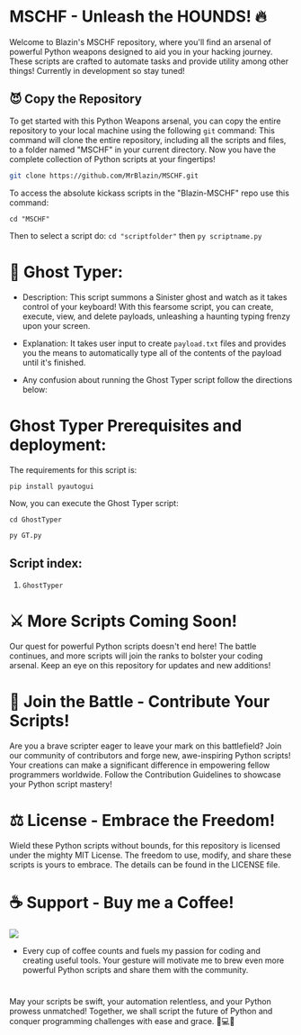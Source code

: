 # MSCHF - Unleash the HOUNDS! 🔥

Welcome to Blazin's MSCHF repository, where you'll find an arsenal of powerful Python weapons designed to aid you in your hacking journey. These scripts are crafted to automate tasks and provide utility among other things! Currently in development so stay tuned!



## 😈 Copy the Repository

To get started with this Python Weapons arsenal, you can copy the entire repository to your local machine using the following `git` command:
This command will clone the entire repository, including all the scripts and files, to a folder named "MSCHF" in your current directory. Now you have the complete collection of Python scripts at your fingertips!

```bash
git clone https://github.com/MrBlazin/MSCHF.git
```
To access the absolute kickass scripts in the "Blazin-MSCHF" repo use this command:
```
cd "MSCHF"
```
Then to select a script do: `cd "scriptfolder"` then `py scriptname.py`


# 👻 Ghost Typer:
* Description: This script summons a Sinister ghost and watch as it takes control of your keyboard! With this fearsome script, you can create, execute, view, and delete payloads, unleashing a haunting typing frenzy upon your screen.
  
* Explanation: It takes user input to create `payload.txt` files and provides you the means to automatically type all of the contents of the payload until it's finished.

* Any confusion about running the Ghost Typer script follow the directions below:
  
# Ghost Typer Prerequisites and deployment:

The requirements for this script is:
```bash
pip install pyautogui
```
Now, you can execute the Ghost Typer script:
```
cd GhostTyper

py GT.py
```
## Script index:
1. `GhostTyper`
#

# ⚔️ More Scripts Coming Soon!
Our quest for powerful Python scripts doesn't end here! The battle continues, and more scripts will join the ranks to bolster your coding arsenal. Keep an eye on this repository for updates and new additions!

# 🤝 Join the Battle - Contribute Your Scripts!
Are you a brave scripter eager to leave your mark on this battlefield? Join our community of contributors and forge new, awe-inspiring Python scripts! Your creations can make a significant difference in empowering fellow programmers worldwide. Follow the Contribution Guidelines to showcase your Python script mastery!

# ⚖️ License - Embrace the Freedom!
Wield these Python scripts without bounds, for this repository is licensed under the mighty MIT License. The freedom to use, modify, and share these scripts is yours to embrace. The details can be found in the LICENSE file.

# ☕ Support - Buy me a Coffee!

<a href="https://www.buymeacoffee.com/MrBlazin"><img src="https://img.buymeacoffee.com/button-api/?text=Buy me a coffee&emoji=☕&slug=MrBlazin&button_colour=FF5F5F&font_colour=ffffff&font_family=Arial&outline_colour=000000&coffee_colour=FFDD00" /></a>

* Every cup of coffee counts and fuels my passion for coding and creating useful tools. Your gesture will motivate me to brew even more powerful Python scripts and share them with the community.
  
# 
May your scripts be swift, your automation relentless, and your Python prowess unmatched! Together, we shall script the future of Python and conquer programming challenges with ease and grace. 🚀💻💥
